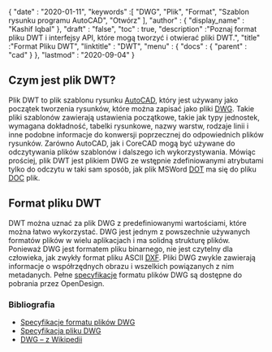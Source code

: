 {
  "date" : "2020-01-11",
  "keywords" :[ "DWG", "Plik", "Format", "Szablon rysunku programu AutoCAD", "Otwórz" ],
  "author" : {
    "display_name" : "Kashif Iqbal"
},
  "draft" : "false",
  "toc" : true,
  "description" :"Poznaj format pliku DWT i interfejsy API, które mogą tworzyć i otwierać pliki DWT.",
  "title" :"Format Pliku DWT",
  "linktitle" : "DWT",
  "menu" : {
    "docs" : {
      "parent" : "cad"
}
},
  "lastmod" : "2020-09-04"
}

## Czym jest plik DWT?

Plik DWT to plik szablonu rysunku [AutoCAD](https://www.autodesk.com/), który jest używany jako początek tworzenia rysunków, które można zapisać jako pliki [DWG](/pl/cad/dwg/). Takie pliki szablonów zawierają ustawienia początkowe, takie jak typy jednostek, wymagana dokładność, tabelki rysunkowe, nazwy warstw, rodzaje linii i inne podobne informacje do konwersji poprzecznej do odpowiednich plików rysunków. Zarówno AutoCAD, jak i CoreCAD mogą być używane do odczytywania plików szablonów i dalszego ich wykorzystywania. Mówiąc prościej, plik DWT jest plikiem DWG ze wstępnie zdefiniowanymi atrybutami tylko do odczytu w taki sam sposób, jak plik MSWord [DOT](/pl/word-processing/dot/) ma się do pliku [DOC](/pl/word-processing/doc/) plik.

## Format pliku DWT

DWT można uznać za plik DWG z predefiniowanymi wartościami, które można łatwo wykorzystać. DWG jest jednym z powszechnie używanych formatów plików w wielu aplikacjach i ma solidną strukturę plików. Ponieważ DWG jest formatem pliku binarnego, nie jest czytelny dla człowieka, jak zwykły format pliku ASCII [DXF](/pl/cad/dxf/). Pliki DWG zwykle zawierają informacje o współrzędnych obrazu i wszelkich powiązanych z nim metadanych. Pełne [specyfikacje](https://www.opendesign.com/files/guestdownloads/OpenDesign_Specification_for_.dwg_files.pdf) formatu plików DWG są dostępne do pobrania przez OpenDesign.

### Bibliografia

* [Specyfikacje formatu plików DWG](https://www.opendesign.com/files/guestdownloads/OpenDesign_Specification_for_.dwg_files.pdf)
* [Specyfikacja pliku DWG](https://www.scan2cad.com/blog/dwg/file-spec/)
* [DWG – z Wikipedii](https://en.wikipedia.org/wiki/.dwg)

